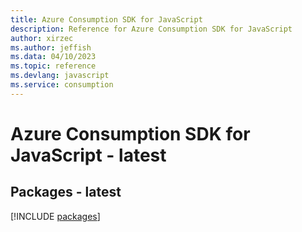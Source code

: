 ```yaml
---
title: Azure Consumption SDK for JavaScript
description: Reference for Azure Consumption SDK for JavaScript
author: xirzec
ms.author: jeffish
ms.data: 04/10/2023
ms.topic: reference
ms.devlang: javascript
ms.service: consumption
---
```

# Azure Consumption SDK for JavaScript - latest
## Packages - latest
[!INCLUDE [packages](consumption-index.md)]